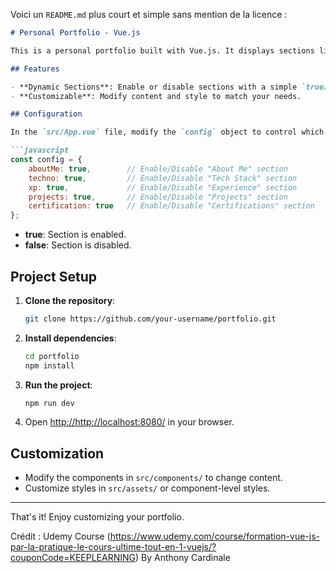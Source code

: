 Voici un `README.md` plus court et simple sans mention de la licence :

```markdown
# Personal Portfolio - Vue.js

This is a personal portfolio built with Vue.js. It displays sections like About Me, Tech Stack, Experience, Projects, and Certifications. You can easily enable or disable sections by modifying a simple configuration.

## Features

- **Dynamic Sections**: Enable or disable sections with a simple `true/false` configuration.
- **Customizable**: Modify content and style to match your needs.

## Configuration

In the `src/App.vue` file, modify the `config` object to control which sections are shown:

```javascript
const config = {
    aboutMe: true,        // Enable/Disable "About Me" section
    techno: true,         // Enable/Disable "Tech Stack" section
    xp: true,             // Enable/Disable "Experience" section
    projects: true,       // Enable/Disable "Projects" section
    certification: true   // Enable/Disable "Certifications" section
};
```

- **true**: Section is enabled.
- **false**: Section is disabled.

## Project Setup

1. **Clone the repository**:

    ```bash
    git clone https://github.com/your-username/portfolio.git
    ```

2. **Install dependencies**:

    ```bash
    cd portfolio
    npm install
    ```

3. **Run the project**:

    ```bash
    npm run dev
    ```

4. Open [http://http://localhost:8080/](http://http://localhost:8080/) in your browser.

## Customization

- Modify the components in `src/components/` to change content.
- Customize styles in `src/assets/` or component-level styles.

---

That's it! Enjoy customizing your portfolio.

Crédit : Udemy Course (https://www.udemy.com/course/formation-vue-js-par-la-pratique-le-cours-ultime-tout-en-1-vuejs/?couponCode=KEEPLEARNING)
By Anthony Cardinale
```


  
